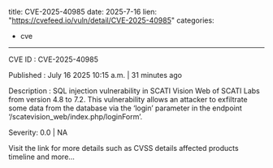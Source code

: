  
title: CVE-2025-40985
date: 2025-7-16
lien: "https://cvefeed.io/vuln/detail/CVE-2025-40985"
categories:
  - cve
---

CVE ID : CVE-2025-40985

Published :  July 16
2025
10:15 a.m. | 31 minutes ago

Description : SQL injection vulnerability in SCATI Vision Web of SCATI Labs from version 4.8 to 7.2. This vulnerability allows an attacker to exfiltrate some data from the database via the ‘login’ parameter in the endpoint ‘/scatevision_web/index.php/loginForm’.

Severity: 0.0 | NA

Visit the link for more details
such as CVSS details
affected products
timeline
and more...
